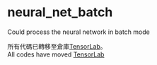# neural_net_batch
Could process the neural network in batch mode

所有代碼已轉移至倉庫[TensorLab](https://github.com/AuroraKarow/TensorLab)。<br>
All codes have moved [TensorLab](https://github.com/AuroraKarow/TensorLab)
